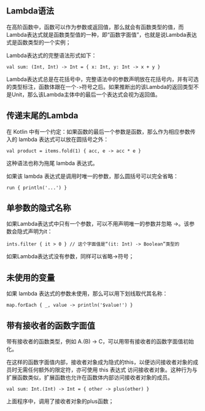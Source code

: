 ## Lambda语法
在高阶函数中，函数可以作为参数或返回值，那么就会有函数类型的值，而Lambda表达式就是函数类型值的一种，即“函数字面值”，也就是说Lambda表达式是函数类型的一个实例；

Lambda表达式的完整语法形式如下：
```
val sum: (Int, Int) -> Int = { x: Int, y: Int -> x + y }
```
Lambda表达式总是在花括号中，完整语法中的参数声明放在花括号内，并有可选的类型标注，函数体跟在一个`->`符号之后。如果推断出的该Lambda的返回类型不是Unit，那么该Lambda主体中的最后一个表达式会视为返回值。

## 传递末尾的Lambda
在 Kotlin 中有一个约定：如果函数的最后一个参数是函数，那么作为相应参数传入的 lambda 表达式可以放在圆括号之外：
```
val product = items.fold(1) { acc, e -> acc * e }
```
这种语法也称为拖尾 lambda 表达式。

如果该 lambda 表达式是调用时唯一的参数，那么圆括号可以完全省略：
```
run { println('...') }
```

## 单参数的隐式名称
如果Lambda表达式中只有一个参数，可以不用声明唯一的参数并忽略 ->。该参数会隐式声明为it：
```
ints.filter { it > 0 } // 这个字面值是“(it: Int) -> Boolean”类型的
```

如果Lambda表达式没有参数，同样可以省略->符号；

## 未使用的变量
如果 lambda 表达式的参数未使用，那么可以用下划线取代其名称：
```
map.forEach { _, value -> println('$value!') }
```

## 带有接收者的函数字面值
带有接收者的函数类型，例如 A.(B) -> C，可以用带有接收者的函数字面值初始化。

在这样的函数字面值内部，接收者对象成为隐式的this，以便访问接收者对象的成员时无需任何额外的限定符，亦可使用 this 表达式 访问接收者对象。这种行为与扩展函数类似，扩展函数也允许在函数体内部访问接收者对象的成员。
```
val sum: Int.(Int) -> Int = { other -> plus(other) }
```
上面程序中，调用了接收者对象的plus函数；


